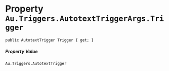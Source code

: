 # Property `Au.Triggers.AutotextTriggerArgs.Trigger`

```
public AutotextTrigger Trigger { get; }
```

##### Property Value

`Au.Triggers.AutotextTrigger`
